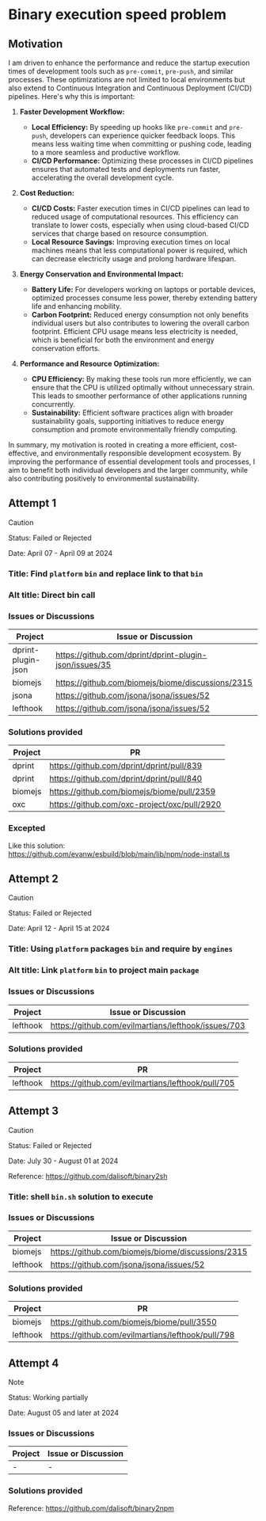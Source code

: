 # Binary execution speed problem

## Motivation

I am driven to enhance the performance and reduce the startup execution times of development tools such as `pre-commit`, `pre-push`, and similar processes. These optimizations are not limited to local environments but also extend to Continuous Integration and Continuous Deployment (CI/CD) pipelines. Here's why this is important:

1. **Faster Development Workflow:**

    - **Local Efficiency:** By speeding up hooks like `pre-commit` and `pre-push`, developers can experience quicker feedback loops. This means less waiting time when committing or pushing code, leading to a more seamless and productive workflow.
    - **CI/CD Performance:** Optimizing these processes in CI/CD pipelines ensures that automated tests and deployments run faster, accelerating the overall development cycle.

2. **Cost Reduction:**

    - **CI/CD Costs:** Faster execution times in CI/CD pipelines can lead to reduced usage of computational resources. This efficiency can translate to lower costs, especially when using cloud-based CI/CD services that charge based on resource consumption.
    - **Local Resource Savings:** Improving execution times on local machines means that less computational power is required, which can decrease electricity usage and prolong hardware lifespan.

3. **Energy Conservation and Environmental Impact:**

    - **Battery Life:** For developers working on laptops or portable devices, optimized processes consume less power, thereby extending battery life and enhancing mobility.
    - **Carbon Footprint:** Reduced energy consumption not only benefits individual users but also contributes to lowering the overall carbon footprint. Efficient CPU usage means less electricity is needed, which is beneficial for both the environment and energy conservation efforts.

4. **Performance and Resource Optimization:**

    - **CPU Efficiency:** By making these tools run more efficiently, we can ensure that the CPU is utilized optimally without unnecessary strain. This leads to smoother performance of other applications running concurrently.
    - **Sustainability:** Efficient software practices align with broader sustainability goals, supporting initiatives to reduce energy consumption and promote environmentally friendly computing.

In summary, my motivation is rooted in creating a more efficient, cost-effective, and environmentally responsible development ecosystem. By improving the performance of essential development tools and processes, I aim to benefit both individual developers and the larger community, while also contributing positively to environmental sustainability.

## Attempt 1

> [!CAUTION]
> Status: Failed or Rejected

Date: April 07 - April 09 at 2024

### Title: Find `platform` `bin` and replace link to that `bin`

### Alt title: Direct bin call

### Issues or Discussions

| Project            | Issue or Discussion                                    |
| ------------------ | ------------------------------------------------------ |
| dprint-plugin-json | https://github.com/dprint/dprint-plugin-json/issues/35 |
| biomejs            | https://github.com/biomejs/biome/discussions/2315      |
| jsona              | https://github.com/jsona/jsona/issues/52               |
| lefthook           | https://github.com/jsona/jsona/issues/52               |

### Solutions provided

| Project | PR                                           |
| ------- | -------------------------------------------- |
| dprint  | https://github.com/dprint/dprint/pull/839    |
| dprint  | https://github.com/dprint/dprint/pull/840    |
| biomejs | https://github.com/biomejs/biome/pull/2359   |
| oxc     | https://github.com/oxc-project/oxc/pull/2920 |

### Excepted

Like this solution: https://github.com/evanw/esbuild/blob/main/lib/npm/node-install.ts

## Attempt 2

> [!CAUTION]
> Status: Failed or Rejected

Date: April 12 - April 15 at 2024

### Title: Using `platform` packages `bin` and require by `engines`

### Alt title: Link `platform` `bin` to project main `package`

### Issues or Discussions

| Project  | Issue or Discussion                                 |
| -------- | --------------------------------------------------- |
| lefthook | https://github.com/evilmartians/lefthook/issues/703 |

### Solutions provided

| Project  | PR                                                |
| -------- | ------------------------------------------------- |
| lefthook | https://github.com/evilmartians/lefthook/pull/705 |

## Attempt 3

> [!CAUTION]
> Status: Failed or Rejected

Date: July 30 - August 01 at 2024

Reference: <https://github.com/dalisoft/binary2sh>

### Title: shell `bin.sh` solution to execute

### Issues or Discussions

| Project  | Issue or Discussion                               |
| -------- | ------------------------------------------------- |
| biomejs  | https://github.com/biomejs/biome/discussions/2315 |
| lefthook | https://github.com/jsona/jsona/issues/52          |

### Solutions provided

| Project  | PR                                                |
| -------- | ------------------------------------------------- |
| biomejs  | https://github.com/biomejs/biome/pull/3550        |
| lefthook | https://github.com/evilmartians/lefthook/pull/798 |

## Attempt 4

> [!NOTE]
> Status: Working partially

Date: August 05 and later at 2024

### Issues or Discussions

| Project | Issue or Discussion |
| ------- | ------------------- |
| -       | -                   |

### Solutions provided

Reference: <https://github.com/dalisoft/binary2npm>
